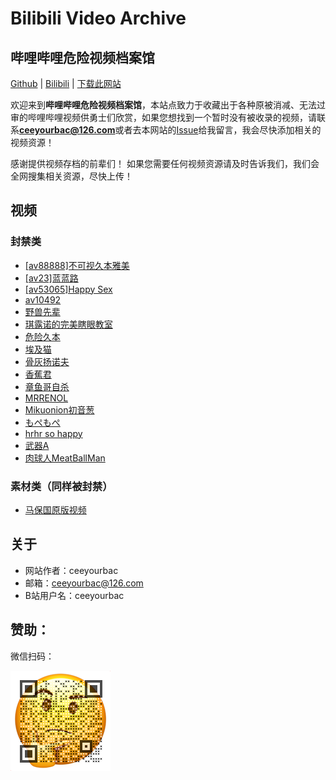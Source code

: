 # Bilibili Video Archive

## 哔哩哔哩危险视频档案馆

[Github](https://github.com/0x1437/DangerVideo) | [Bilibili](https://space.bilibili.com/337329299) | [下载此网站](https://github.com/0x1437/DangerVideo/archive/refs/heads/main.zip)

 欢迎来到**哔哩哔哩危险视频档案馆**，本站点致力于收藏出于各种原被消减、无法过审的哔哩哔哩视频供勇士们欣赏，如果您想找到一个暂时没有被收录的视频，请联系**ceeyourbac@126.com**或者去本网站的[Issue](https://github.com/0x1437/DangerVideo/issues)给我留言，我会尽快添加相关的视频资源！

感谢提供视频存档的前辈们！ 如果您需要任何视频资源请及时告诉我们，我们会全网搜集相关资源，尽快上传！ 

## 视频
### 封禁类
- [[av88888]不可视久本雅美](videos/Invisible.mp4)
- [[av23]蓝蓝路](videos/av23.mp4)
- [[av53065]Happy Sex](Videos/happysex.mp4)
- [av10492](videos/av10492.md)
- [野兽先辈](videos/114514.mp4)
- [琪露诺的完美瞎眼教室](videos/Cirno.mp4)
- [危险久本](videos/Danger.mp4)
- [埃及猫](videos/Ankha.mp4)
- [骨灰扬诺夫](videos/AshesKiller.mp4)
- [香蕉君](videos/Av10492.mp4)
- [章鱼哥自杀](videos/Octopus.mp4)
- [MRRENOL](videos/MARENOL.mp4)
- [Mikuonion初音葱](videos/MIKUONION.mp4)
- [もぺもぺ](videos/Mopemope.mp4)
- [hrhr so happy](videos/Sohappy.mp4)
- [武器A](videos/WeaponA.mp4)
- [肉球人MeatBallMan](videos/meatballman.mp4)
### 素材类（同样被封禁）
- [马保国原版视频](src/Baoguo.mp4)

## 关于

- 网站作者：ceeyourbac
- 邮箱：ceeyourbac@126.com
- B站用户名：ceeyourbac
## 赞助：
微信扫码：

![qrcode](image/qrcode.png)